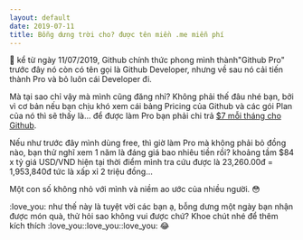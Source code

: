 ```yaml
---
layout: default
date: 2019-07-11
title: Bỗng dưng trời cho? được tên miền .me miễn phí
---
```


:1234: kể từ ngày 11/07/2019, Github chính thức phong mình thành"Github Pro" trước đây nó còn có tên gọi là Github Developer, nhưng về sau nó cải tiến thành Pro và bỏ luôn cái Developer đi.

Mà tại sao chỉ vậy mà mình cũng đăng nhỉ? Không phải thế đâu nhé bạn, bởi vì cơ bản nếu bạn chịu khó xem cái bảng Pricing của Github và các gói Plan của nó thì sẽ thấy là... để được làm Pro bạn phải chi trả [$7 mỗi tháng cho Github](https://github.com/pricing).

Nếu như trước đây mình dùng free, thì giờ làm Pro mà không phải bỏ đồng nào, bạn thử nghĩ xem 1 năm là đáng giá bao nhiêu tiền rồi? khoảng tầm $84 x tỷ giá USD/VND hiện tại thời điểm mình tra cứu được là 23,260.00đ = 1,953,840đ tức là xấp xỉ 2 triệu đồng...

Một con số không nhỏ với mình và niềm ao ước của nhiều người. :flushed:

:love_you: như thế này là tuyệt vời các bạn ạ, bỗng dưng một ngày bạn nhận được món quà, thử hỏi sao không vui được chứ? Khoe chút nhé để thêm kích thích :love_you::love_you::love_you: 😂
